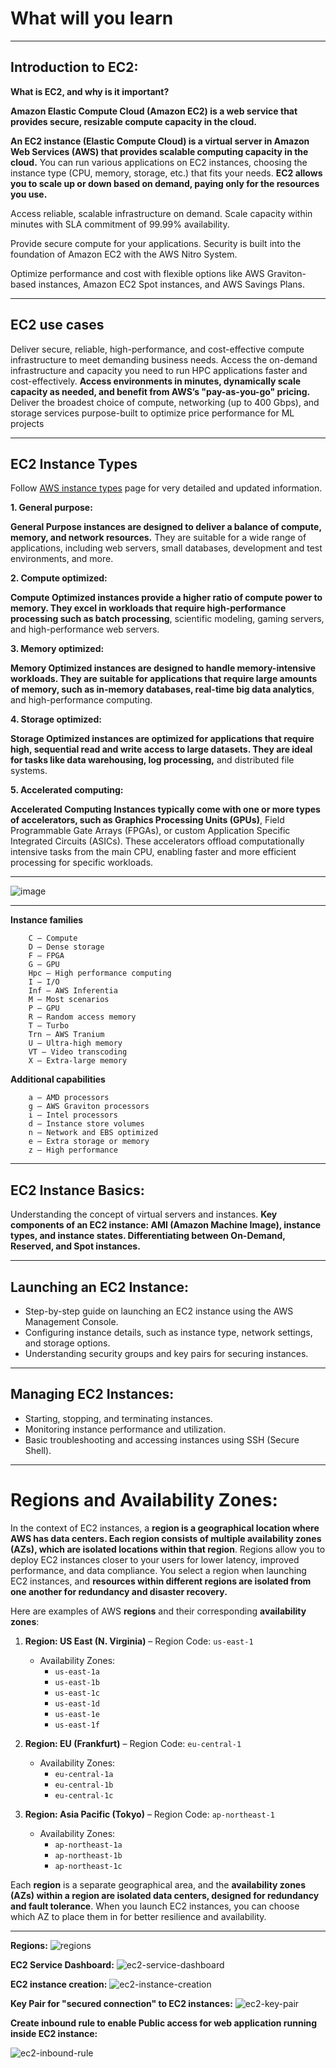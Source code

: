 # What will you learn 

---
## Introduction to EC2:

**What is EC2, and why is it important?**

**Amazon Elastic Compute Cloud (Amazon EC2) is a web service that provides secure, resizable compute capacity in the cloud.**

**An EC2 instance (Elastic Compute Cloud) is a virtual server in Amazon Web Services (AWS) that provides scalable computing capacity in the cloud.** You can run various applications on EC2 instances, choosing the instance type (CPU, memory, storage, etc.) that fits your needs. **EC2 allows you to scale up or down based on demand, paying only for the resources you use.**

Access reliable, scalable infrastructure on demand. Scale capacity within minutes with SLA commitment of 99.99% availability.

Provide secure compute for your applications. Security is built into the foundation of Amazon EC2 with the AWS Nitro System.

Optimize performance and cost with flexible options like AWS Graviton-based instances, Amazon EC2 Spot instances, and AWS Savings Plans.


---
## EC2 use cases

Deliver secure, reliable, high-performance, and cost-effective compute infrastructure to meet demanding business needs.
Access the on-demand infrastructure and capacity you need to run HPC applications faster and cost-effectively.
**Access environments in minutes, dynamically scale capacity as needed, and benefit from AWS’s "pay-as-you-go" pricing.**
Deliver the broadest choice of compute, networking (up to 400 Gbps), and storage services purpose-built to optimize price performance for ML projects


---
## EC2 Instance Types

Follow [AWS instance types](https://docs.aws.amazon.com/AWSEC2/latest/UserGuide/instance-types.html) page for very detailed and updated information.

**1. General purpose:**

**General Purpose instances are designed to deliver a balance of compute, memory, and network resources.** They are suitable for a wide range of applications, including web servers, small databases, development and test environments, and more.

**2. Compute optimized:**

**Compute Optimized instances provide a higher ratio of compute power to memory. They excel in workloads that require high-performance processing such as batch processing**, scientific modeling, gaming servers, and high-performance web servers.


**3. Memory optimized:**

**Memory Optimized instances are designed to handle memory-intensive workloads. They are suitable for applications that require large amounts of memory, such as in-memory databases, real-time big data analytics**, and high-performance computing.

**4. Storage optimized:**

**Storage Optimized instances are optimized for applications that require high, sequential read and write access to large datasets. They are ideal for tasks like data warehousing, log processing,** and distributed file systems.

**5. Accelerated computing:**

**Accelerated Computing Instances typically come with one or more types of accelerators, such as Graphics Processing Units (GPUs)**,
Field Programmable Gate Arrays (FPGAs), or custom Application Specific Integrated Circuits (ASICs). 
These accelerators offload computationally intensive tasks from the main CPU, enabling faster and more efficient processing for specific workloads.


---
![image](https://github.com/iam-veeramalla/aws-devops-zero-to-hero/assets/43399466/fc8e083c-dba5-41a6-94b9-14ebef0255c1)


---
**Instance families**

```
    C – Compute
    D – Dense storage
    F – FPGA
    G – GPU
    Hpc – High performance computing
    I – I/O
    Inf – AWS Inferentia
    M – Most scenarios
    P – GPU
    R – Random access memory
    T – Turbo
    Trn – AWS Tranium
    U – Ultra-high memory
    VT – Video transcoding
    X – Extra-large memory
```

**Additional capabilities**

```
    a – AMD processors
    g – AWS Graviton processors
    i – Intel processors
    d – Instance store volumes
    n – Network and EBS optimized
    e – Extra storage or memory
    z – High performance
```


---
## EC2 Instance Basics:

Understanding the concept of virtual servers and instances.
**Key components of an EC2 instance: AMI (Amazon Machine Image), instance types, and instance states. Differentiating between On-Demand, Reserved, and Spot instances.**


---
## Launching an EC2 Instance:

- Step-by-step guide on launching an EC2 instance using the AWS Management Console.
- Configuring instance details, such as instance type, network settings, and storage options.
- Understanding security groups and key pairs for securing instances.


---
## Managing EC2 Instances:

- Starting, stopping, and terminating instances.
- Monitoring instance performance and utilization.
- Basic troubleshooting and accessing instances using SSH (Secure Shell).


---
# Regions and Availability Zones:

In the context of EC2 instances, a **region is a geographical location where AWS has data centers. Each region consists of multiple availability zones (AZs), which are isolated locations within that region**. Regions allow you to deploy EC2 instances closer to your users for lower latency, improved performance, and data compliance. You select a region when launching EC2 instances, and **resources within different regions are isolated from one another for redundancy and disaster recovery.**

Here are examples of AWS **regions** and their corresponding **availability zones**:

1. **Region: US East (N. Virginia)** – Region Code: `us-east-1`
   - Availability Zones:
     - `us-east-1a`
     - `us-east-1b`
     - `us-east-1c`
     - `us-east-1d`
     - `us-east-1e`
     - `us-east-1f`

2. **Region: EU (Frankfurt)** – Region Code: `eu-central-1`
   - Availability Zones:
     - `eu-central-1a`
     - `eu-central-1b`
     - `eu-central-1c`

3. **Region: Asia Pacific (Tokyo)** – Region Code: `ap-northeast-1`
   - Availability Zones:
     - `ap-northeast-1a`
     - `ap-northeast-1b`
     - `ap-northeast-1c`

Each **region** is a separate geographical area, and the **availability zones (AZs) within a region are isolated data centers, designed for redundancy and fault tolerance**. When you launch EC2 instances, you can choose which AZ to place them in for better resilience and availability.


---
**Regions:**
![regions](./img/0_regions.png)

**EC2 Service Dashboard:**
![ec2-service-dashboard](./img/1_ec2_dashboard.png)

**EC2 instance creation:**
![ec2-instance-creation](./img/2_ec2_instance_creation.png)

**Key Pair for "secured connection" to EC2 instances:**
![ec2-key-pair](./img/3_key_pairs_for_secured_connection_to_ec2_instance.png)

**Create inbound rule to enable Public access for web application running inside EC2 instance:**

![ec2-inbound-rule](./img/4_create_inbound_rule_to_access_app_inside_ec2_instance.png)